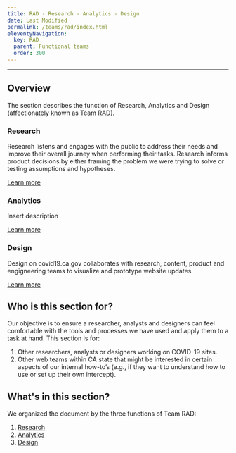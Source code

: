 ```yaml
---
title: RAD - Research - Analytics - Design
date: Last Modified 
permalink: /teams/rad/index.html
eleventyNavigation:
  key: RAD
  parent: Functional teams
  order: 300
---
```



---

## Overview
The section describes the function of Research, Analytics and Design (affectionately known as Team RAD).

### Research
Research listens and engages with the public to address their needs and improve their overall journey when performing their tasks. Research informs product decisions by either framing the problem we were trying to solve or testing assumptions and hypotheses.

[Learn more](https://teamdocs.covid19.ca.gov/teams/rad/research.html)

### Analytics
Insert description

[Learn more](https://teamdocs.covid19.ca.gov/teams/rad/analytics.html)

### Design
Design on covid19.ca.gov collaborates with research, content, product and engigneering teams to visualize and prototype website updates.

[Learn more](https://teamdocs.covid19.ca.gov/teams/rad/design.html)


## Who is this section for?
Our objective is to ensure a researcher, analysts and designers can feel comfortable with the tools and processes we have used and apply them to a task at hand. This section is for:
1. Other researchers, analysts or designers working on COVID-19 sites.
2. Other web teams within CA state that might be interested in certain aspects of our internal how-to’s (e.g., if they want to understand how to use or set up their own intercept).


## What's in this section?
We organized the document by the three functions of Team RAD:

1.  [Research](https://teamdocs.covid19.ca.gov/teams/rad/research.html)
2.  [Analytics](https://teamdocs.covid19.ca.gov/teams/rad/analytics.html)
3.  [Design](https://teamdocs.covid19.ca.gov/teams/rad/design.html)

